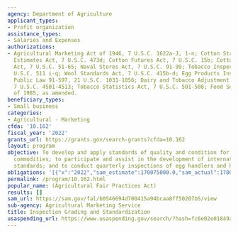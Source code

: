 ```yaml
---
agency: Department of Agriculture
applicant_types:
- Profit organization
assistance_types:
- Salaries and Expenses
authorizations:
- Agricultural Marketing Act of 1946, 7 U.S.C. 1622a-J, 1-n; Cotton Statistics and
  Estimates Act, 7 U.S.C. 473d; Cotton Futures Act, 7 U.S.C. 15b; Cotton Standards
  Act, 7 U.S.C. 51-65; Naval Stores Act, 7 U.S.C. 91-99; Tobacco Inspection Act, 7
  U.S.C. 511 i-q; Wool Standards Act, 7 U.S.C. 415b-d; Egg Products Inspection Act,
  Public Law 91-597, 21 U.S.C. 1031-1056; Dairy and Tobacco Adjustment Act of 1983,
  7 U.S.C. 4501-4513; Tobacco Statistics Act, 7 U.S.C. 501-508; Food Security Act
  of 1985, as amended.
beneficiary_types:
- Small business
categories:
- Agricultural - Marketing
cfda: '10.162'
fiscal_year: '2022'
grants_url: https://grants.gov/search-grants?cfda=10.162
layout: program
objective: To develop and apply standards of quality and condition for agricultural
  commodities; to participate and assist in the development of international agricultural
  standards; and to conduct quarterly inspections of egg handlers and hatcheries.
obligations: '[{"x":"2022","sam_estimate":170075000.0,"sam_actual":170075000.0,"usa_spending_actual":115500.0},{"x":"2023","sam_estimate":174679000.0,"sam_actual":0.0,"usa_spending_actual":3890500.8899999997},{"x":"2024","sam_estimate":178119000.0,"sam_actual":0.0,"usa_spending_actual":-92535.27000000005}]'
permalink: /program/10.162.html
popular_name: (Agricultural Fair Practices Act)
results: []
sam_url: https://sam.gov/fal/b0546694d700415a94bcaa8ff50207b5/view
sub-agency: Agricultural Marketing Service
title: Inspection Grading and Standardization
usaspending_url: https://www.usaspending.gov/search/?hash=fc6e02e01849aac33eb8b0f4bdf932cb
---
```

